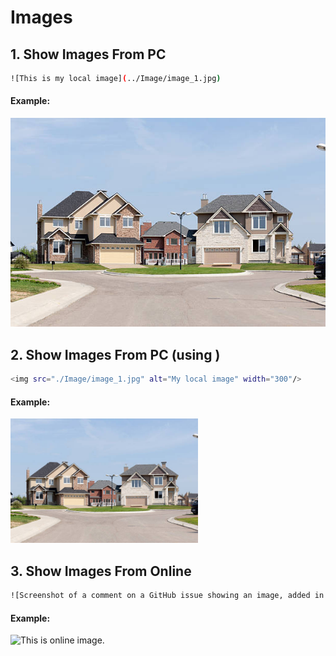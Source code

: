 # Images


## 1. Show Images From PC
```bash
![This is my local image](../Image/image_1.jpg)
```
#### Example:
![This is my local image](MdFileNote/Image/image_1.jpg)





## 2. Show Images From PC (using <img>)
```bash
<img src="./Image/image_1.jpg" alt="My local image" width="300"/>
```
#### Example:
<img src="./Image/image_1.jpg" alt="My local image" width="300"/>




## 3. Show Images From Online
```bash
![Screenshot of a comment on a GitHub issue showing an image, added in the Markdown, of an Octocat smiling and raising a tentacle.](https://myoctocat.com/assets/images/base-octocat.svg)
```
#### Example:
![This is online image.](https://myoctocat.com/assets/images/base-octocat.svg)